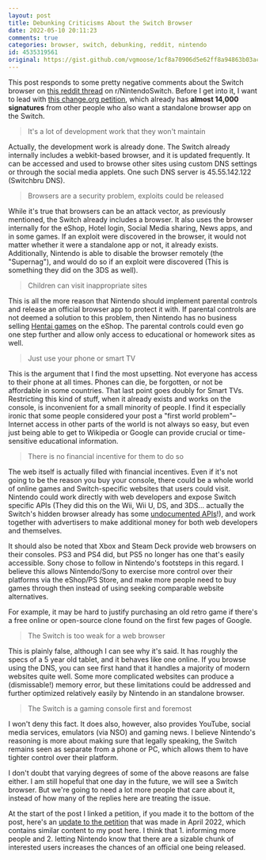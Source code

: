 ```yaml
---
layout: post
title: Debunking Criticisms About the Switch Browser
date: 2022-05-10 20:11:23
comments: true
categories: browser, switch, debunking, reddit, nintendo
id: 4535319561
original: https://gist.github.com/vgmoose/1cf8a70906d5e62ff8a94863b03ac36b
---
```


This post responds to some pretty negative comments about the Switch browser on [this reddit thread](https://www.reddit.com/r/NintendoSwitch/comments/t65qyd/5_years_later_and_no_internet_browser_there_is_no/i84e63i/?utm_source=reddit&utm_medium=web2x&context=3) on r/NintendoSwitch. Before I get into it, I want to lead with [this change.org petition](https://www.change.org/p/nintendo-nintendo-expose-the-fully-functional-internet-browser-built-into-the-switch), which already has **almost 14,000 signatures** from other people who also want a standalone browser app on the Switch.


>It's a lot of development work that they won't maintain

Actually, the development work is already done. The Switch already internally includes a webkit-based browser, and it is updated frequently. It can be accessed and used to browse other sites using custom DNS settings or through the social media applets. One such DNS server is 45.55.142.122 (Switchbru DNS).


>Browsers are a security problem, exploits could be released

While it's true that browsers can be an attack vector, as previously mentioned, the Switch already includes a browser. It also uses the browser internally for the eShop, Hotel login, Social Media sharing, News apps, and in some games. If an exploit were discovered in the browser, it would not matter whether it were a standalone app or not, it already exists. Additionally, Nintendo is able to disable the browser remotely (the "Supernag"), and would do so if an exploit were discovered (This is something they did on the 3DS as well).


>Children can visit inappropriate sites

This is all the more reason that Nintendo should implement parental controls and release an official browser app to protect it with. If parental controls are not deemed a solution to this problem, then Nintendo has no business selling [Hentai games](https://www.videogameschronicle.com/news/nintendo-eshops-front-page-currently-features-a-hentai-game-you-can-play-with-one-hand/) on the eShop. The parental controls could even go one step further and allow only access to educational or homework sites as well.


>Just use your phone or smart TV

This is the argument that I find the most upsetting. Not everyone has access to their phone at all times. Phones can die, be forgotten, or not be affordable in some countries. That last point goes doubly for Smart TVs. Restricting this kind of stuff, when it already exists and works on the console, is inconvenient for a small minority of people. I find it especially ironic that some people considered your post a "first world problem"– Internet access in other parts of the world is not always so easy, but even just being able to get to Wikipedia or Google can provide crucial or time-sensitive educational information.


>There is no financial incentive for them to do so

The web itself is actually filled with financial incentives. Even if it's not going to be the reason you buy your console, there could be a whole world of online games and Switch-specific websites that users could visit. Nintendo could work directly with web developers and expose Switch specific APIs (They did this on the Wii, Wii U, DS, and 3DS... actually the Switch's hidden browser already has some [undocumented APIs](https://github.com/sudofox/switch-browser/blob/master/docs/javascript/nx-api.md)!), and work together with advertisers to make additional money for both web developers and themselves.

It should also be noted that Xbox and Steam Deck provide web browsers on their consoles. PS3 and PS4 did, but PS5 no longer has one that's easily accessible. Sony chose to follow in Nintendo's footsteps in this regard. I believe this allows Nintendo/Sony to exercise more control over their platforms via the eShop/PS Store, and make more people need to buy games through then instead of using seeking comparable website alternatives.

For example, it may be hard to justify purchasing an old retro game if there's a free online or open-source clone found on the first few pages of Google.


>The Switch is too weak for a web browser

This is plainly false, although I can see why it's said. It has roughly the specs of a 5 year old tablet, and it behaves like one online. If you browse using the DNS, you can see first hand that it handles a majority of modern websites quite well. Some more complicated websites can produce a (dismissable!) memory error, but these limitations could be addressed and further optimized relatively easily by Nintendo in an standalone browser.


>The Switch is a gaming console first and foremost

I won't deny this fact. It does also, however, also provides YouTube, social media services, emulators (via NSO) and gaming news. I believe Nintendo's reasoning is more about making sure that legally speaking, the Switch remains seen as separate from a phone or PC, which allows them to have tighter control over their platform.

I don't doubt that varying degrees of some of the above reasons are false either. I am still hopeful that one day in the future, we will see a Switch browser. But we're going to need a lot more people that care about it, instead of how many of the replies here are treating the issue.

At the start of the post I linked a petition, if you made it to the bottom of the post, here's an [update to the petition](https://www.change.org/p/nintendo-nintendo-expose-the-fully-functional-internet-browser-built-into-the-switch/u/30399120) that was made in April 2022, which contains similar content to my post here. I think that 1. informing more people and 2. letting Nintendo know that there are a sizable chunk of interested users increases the chances of an official one being released.